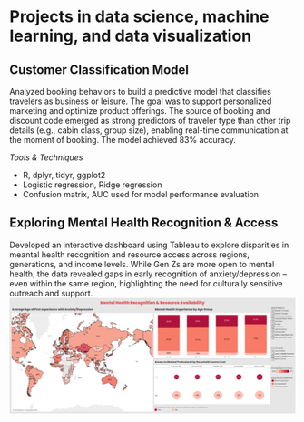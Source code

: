# Projects in data science, machine learning, and data visualization 

## Customer Classification Model 
Analyzed booking behaviors to build a predictive model that classifies travelers as business or leisure. The goal was to support personalized marketing and optimize product offerings. The source of booking and discount code emerged as strong predictors of traveler type than other trip details (e.g., cabin class, group size), enabling real-time communication at the moment of booking. The model achieved 83% accuracy.

*Tools & Techniques* 
- R, dplyr, tidyr, ggplot2
- Logistic regression, Ridge regression
- Confusion matrix, AUC used for model performance evaluation 

##  Exploring Mental Health Recognition & Access 
Developed an interactive dashboard using Tableau to explore disparities in meantal health recognition and resource access across regions, generations, and income levels. While Gen Zs are more open to mental health, the data revealed gaps in early recognition of anxiety/depression – even within the same region, highlighting the need for culturally sensitive outreach and support. 
![Mental Health Dashboard](assets/dashboard1.png) 
